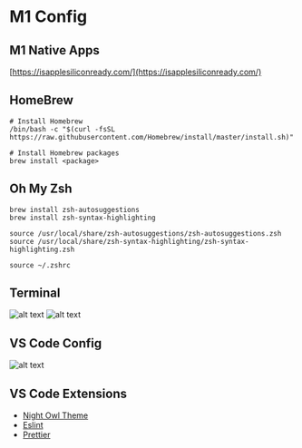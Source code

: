 # M1 Config

## M1 Native Apps
[https://isapplesiliconready.com/](https://isapplesiliconready.com/)

## HomeBrew

```
# Install Homebrew
/bin/bash -c "$(curl -fsSL https://raw.githubusercontent.com/Homebrew/install/master/install.sh)"

# Install Homebrew packages
brew install <package>
```

## Oh My Zsh
```
brew install zsh-autosuggestions
brew install zsh-syntax-highlighting

source /usr/local/share/zsh-autosuggestions/zsh-autosuggestions.zsh
source /usr/local/share/zsh-syntax-highlighting/zsh-syntax-highlighting.zsh

source ~/.zshrc
```

## Terminal
![alt text](https://i.ibb.co/FzRWh3h/Screenshot-2022-03-14-at-7-34-36-AM.png)
![alt text](https://i.ibb.co/MPkDK5D/Screen-Shot-2021-10-20-at-7-41-36-AM.png)

## VS Code Config
![alt text](https://i.ibb.co/pXVDRHY/68747470733a2f2f692e696d6775722e636f6d2f575368413033612e706e67.png)


## VS Code Extensions
 - [Night Owl Theme](https://marketplace.visualstudio.com/items?itemName=sdras.night-owl)
 - [Eslint](https://marketplace.visualstudio.com/items?itemName=dbaeumer.vscode-eslint)
 - [Prettier](https://marketplace.visualstudio.com/items?itemName=esbenp.prettier-vscode)
